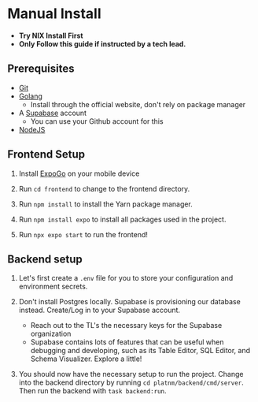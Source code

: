 # Manual Install

- **Try NIX Install First**
- **Only Follow this guide if instructed by a tech lead.**

## Prerequisites

- [Git](https://git-scm.com/)
- [Golang](https://go.dev/)
  - Install through the official website, don't rely on package manager
- A [Supabase](https://supabase.com/) account
  - You can use your Github account for this
- [NodeJS](https://nodejs.org/en/)

## Frontend Setup

1. Install [ExpoGo](https://expo.dev/go) on your mobile device

2. Run `cd frontend` to change to the frontend directory.

3. Run `npm install` to install the Yarn package manager.

4. Run `npm install expo` to install all packages used in the project.

5. Run `npx expo start` to run the frontend!

## Backend setup

1. Let's first create a `.env` file for you to store your configuration and environment secrets.

2. Don't install Postgres locally. Supabase is provisioning our database instead. Create/Log in to your Supabase account.

   - Reach out to the TL's the necessary keys for the Supabase organization
   - Supabase contains lots of features that can be useful when debugging and developing, such as its Table Editor, SQL Editor, and Schema Visualizer. Explore a little!

3. You should now have the necessary setup to run the project. Change into the backend directory by running `cd platnm/backend/cmd/server`. Then run the backend with `task backend:run`.
